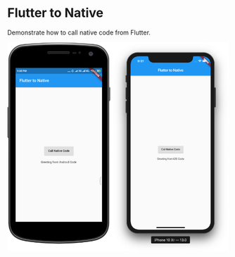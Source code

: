 # Flutter to Native
Demonstrate how to call native code from Flutter.

![Screenshot](https://github.com/CoderJava/flutter_to_native/blob/master/screenshots/Flutter%20to%20Native%20Code.png)
